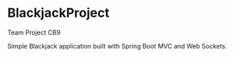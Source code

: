 # BlackjackProject
Team Project CB9

Simple Blackjack application built with Spring Boot MVC and Web Sockets.
